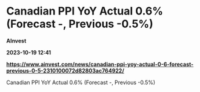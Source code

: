# Canadian PPI YoY Actual 0.6% (Forecast -, Previous -0.5%)
**AInvest**

**2023-10-19 12:41**

**https://www.ainvest.com/news/canadian-ppi-yoy-actual-0-6-forecast-previous-0-5-2310100072d82803ac764922/**

Canadian PPI YoY Actual 0.6% (Forecast -, Previous -0.5%)